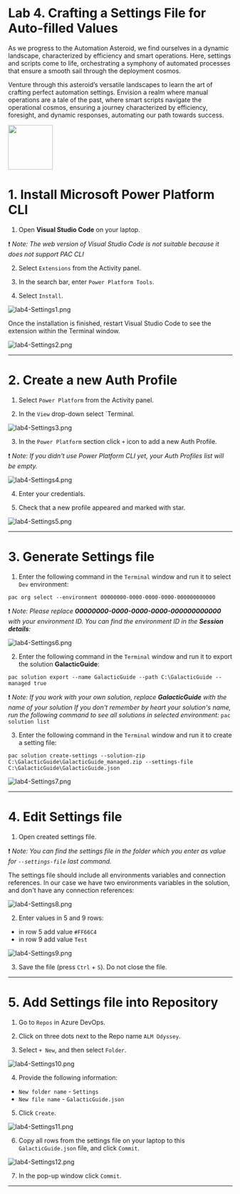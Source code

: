 # Lab 4. Crafting a Settings File for Auto-filled Values

As we progress to the Automation Asteroid, we find ourselves in a dynamic landscape, characterized by efficiency and smart operations. Here, settings and scripts come to life, orchestrating a symphony of automated processes that ensure a smooth sail through the deployment cosmos.

Venture through this asteroid’s versatile landscapes to learn the art of crafting perfect automation settings. Envision a realm where manual operations are a tale of the past, where smart scripts navigate the operational cosmos, ensuring a journey characterized by efficiency, foresight, and dynamic responses, automating our path towards success.

<img src="https://github.com/Katerina-Chernevskaya/alm-odyssey/blob/139826d18dd6b82d3a8efb4a2f6b3a3f0599b828/labs/screenshots/lab7/7-StreamlimliningUpdates.png" width="100">

# 1. Install Microsoft Power Platform CLI

1. Open **Visual Studio Code** on your laptop.

:exclamation: _Note:
The web version of Visual Studio Code is not suitable because it does not support PAC CLI_

2. Select `Extensions` from the Activity panel.

3. In the search bar, enter `Power Platform Tools`.

4. Select `Install`. 

![lab4-Settings1.png](./screenshots/lab4/lab7-1.png)

Once the installation is finished, restart Visual Studio Code to see the extension within the Terminal window.

![lab4-Settings2.png](./screenshots/lab4/lab7-2.png)

***


# 2. Create a new Auth Profile

1. Select `Power Platform` from the Activity panel.

2. In the `View` drop-down select `Terminal.

![lab4-Settings3.png](./screenshots/lab4/lab7-3.png)

3. In the `Power Platform` section click `+` icon to add a new Auth Profile.

:exclamation: _Note:
If you didn't use Power Platform CLI yet, your Auth Profiles list will be empty._

![lab4-Settings4.png](./screenshots/lab4/lab7-4.png)

4. Enter your credentials.

5. Check that a new profile appeared and marked with star.

![lab4-Settings5.png](./screenshots/lab4/lab7-5.png)

***


# 3. Generate Settings file

1. Enter the following command in the `Terminal` window and run it to select `Dev` environment:

`pac org select --environment 00000000-0000-0000-0000-000000000000`

:exclamation: _Note:
Please replace **00000000-0000-0000-0000-000000000000** with your environment ID. You can find the environment ID in the **Session details**:_

![lab4-Settings6.png](./screenshots/lab4/lab7-6.png)

2. Enter the following command in the `Terminal` window and run it to export the solution **GalacticGuide**:

`pac solution export --name GalacticGuide --path C:\GalacticGuide --managed true`

:exclamation: _Note:
If you work with your own solution, replace **GalacticGuide** with the name of your solution_
_If you don't remember by heart your solution's name, run the following command to see all solutions in selected environment:_
`pac solution list`

3. Enter the following command in the `Terminal` window and run it to create a setting file:

`pac solution create-settings --solution-zip C:\GalacticGuide\GalacticGuide_managed.zip --settings-file C:\GalacticGuide\GalacticGuide.json`

![lab4-Settings7.png](./screenshots/lab4/lab7-7.png)

***


# 4. Edit Settings file

1. Open created settings file.

:exclamation: _Note:
You can find the settings file in the folder which you enter as value for `--settings-file` last command._

The settings file should include all environments variables and connection references. In our case we have two environments variables in the solution, and don't have any connection references:

![lab4-Settings8.png](./screenshots/lab4/lab7-8.png)

2. Enter values in 5 and 9 rows:
- in row 5 add value `#FF66C4`
- in row 9 add value `Test`

![lab4-Settings9.png](./screenshots/lab4/lab7-9.png)

3. Save the file (press `Ctrl` + `S`). Do not close the file.

***


# 5. Add Settings file into Repository

1. Go to `Repos` in Azure DevOps.

2. Click on three dots next to the Repo name `ALM Odyssey`.

3. Select `+ New`, and then select `Folder`.

![lab4-Settings10.png](./screenshots/lab4/lab7-10.png)

4. Provide the following information:
- `New folder name` - `Settings`
- `New file name` - `GalacticGuide.json`

5. Click `Create`.

![lab4-Settings11.png](./screenshots/lab4/lab7-11.png)

6. Copy all rows from the settings file on your laptop to this `GalacticGuide.json` file, and click `Commit`.

![lab4-Settings12.png](./screenshots/lab4/lab7-12.png)

7. In the pop-up window click `Commit`.

***

